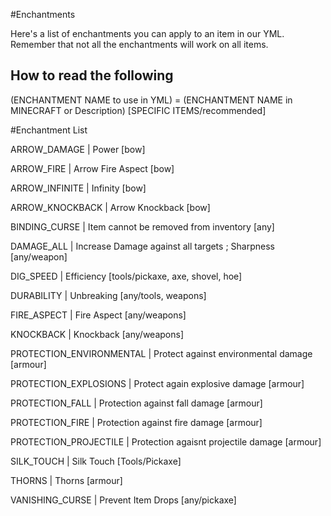 #Enchantments

Here's a list of enchantments you can apply to an item in our YML. 
Remember that not all the enchantments will work on all items.

## How to read the following

(ENCHANTMENT NAME to use in YML) = (ENCHANTMENT NAME in MINECRAFT or Description) [SPECIFIC ITEMS/recommended]

#Enchantment List

ARROW_DAMAGE | Power [bow]

ARROW_FIRE | Arrow Fire Aspect [bow]

ARROW_INFINITE | Infinity [bow]

ARROW_KNOCKBACK | Arrow Knockback [bow]

BINDING_CURSE | Item cannot be removed from inventory [any]

DAMAGE_ALL | Increase Damage against all targets ; Sharpness [any/weapon]

DIG_SPEED | Efficiency [tools/pickaxe, axe, shovel, hoe]

DURABILITY |  Unbreaking [any/tools, weapons]

FIRE_ASPECT | Fire Aspect [any/weapons]

KNOCKBACK | Knockback [any/weapons]

PROTECTION_ENVIRONMENTAL | Protect against environmental damage [armour]

PROTECTION_EXPLOSIONS | Protect again explosive damage [armour]

PROTECTION_FALL | Protection against fall damage [armour]

PROTECTION_FIRE | Protection against fire damage [armour]

PROTECTION_PROJECTILE | Protection agaisnt projectile damage [armour]

SILK_TOUCH | Silk Touch [Tools/Pickaxe]

THORNS | Thorns [armour]

VANISHING_CURSE | Prevent Item Drops [any/pickaxe]
